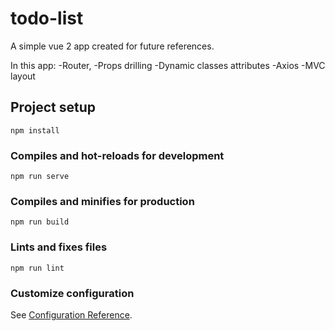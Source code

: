 # todo-list

A simple vue 2 app created for future references.

In this app:
-Router,
-Props drilling
-Dynamic classes attributes
-Axios
-MVC layout

## Project setup

```
npm install
```

### Compiles and hot-reloads for development

```
npm run serve
```

### Compiles and minifies for production

```
npm run build
```

### Lints and fixes files

```
npm run lint
```

### Customize configuration

See [Configuration Reference](https://cli.vuejs.org/config/).
